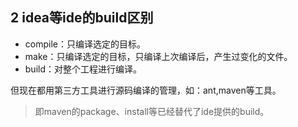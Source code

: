 ## 2 idea等ide的build区别

* compile：只编译选定的目标。
* make：只编译选定的目标，只编译上次编译后，产生过变化的文件。
* build：对整个工程进行编译。

但现在都用第三方工具进行源码编译的管理，如：ant,maven等工具。
>即maven的package、install等已经替代了ide提供的build。